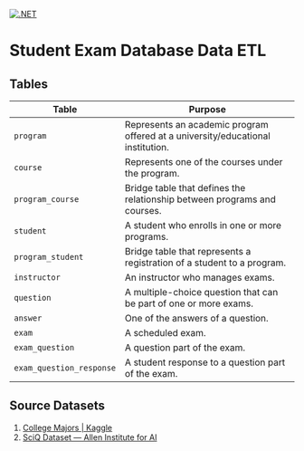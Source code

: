 
[![.NET](https://github.com/amal-stack/ExamsDbDataSeeder/actions/workflows/dotnet.yml/badge.svg)](https://github.com/amal-stack/ExamsDbDataSeeder/actions/workflows/dotnet.yml)
# Student Exam Database Data ETL

## Tables

| Table 	                 | Purpose                                                                         |
|----------------------------|---------------------------------------------------------------------------------|
| `program`                  | Represents an academic program offered at a university/educational institution. |
| `course`                   | Represents one of the courses under the program.                                |
| `program_course`           | Bridge table that defines the relationship between programs and courses.        |
| `student`                  | A student who enrolls in one or more programs.                                  |   
| `program_student`          | Bridge table that represents a registration of a student to a program.          |
| `instructor`               | An instructor who manages exams.                                                |
| `question`                 | A multiple-choice question that can be part of one or more exams.               |
| `answer`                   | One of the answers of a question.                                               |
| `exam`	                 | A scheduled exam.                                                               |
| `exam_question`	         | A question part of the exam.                                                    |
| `exam_question_response`   | A student response to a question part of the exam.                              |

## Source Datasets

1. [College Majors | Kaggle](https://www.kaggle.com/datasets/tunguz/college-majors)
2. [SciQ Dataset — Allen Institute for AI](https://allenai.org/data/sciq)
